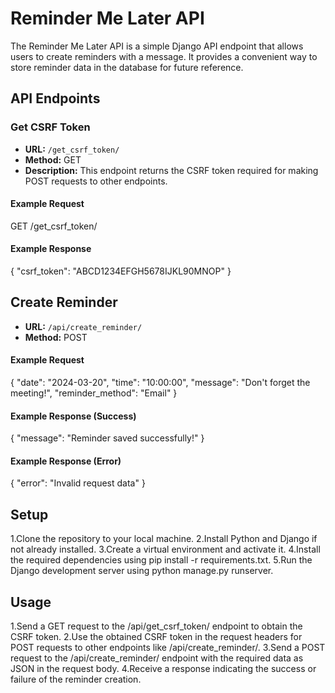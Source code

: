 # Reminder Me Later API

The Reminder Me Later API is a simple Django API endpoint that allows users to create reminders with a message. It provides a convenient way to store reminder data in the database for future reference.

## API Endpoints

### Get CSRF Token

- **URL:** `/get_csrf_token/`
- **Method:** GET
- **Description:** This endpoint returns the CSRF token required for making POST requests to other endpoints.

#### Example Request
GET /get_csrf_token/


#### Example Response
{
  "csrf_token": "ABCD1234EFGH5678IJKL90MNOP"
}

## Create Reminder

- **URL:** `/api/create_reminder/`
- **Method:** POST

#### Example Request
{
  "date": "2024-03-20",
  "time": "10:00:00",
  "message": "Don't forget the meeting!",
  "reminder_method": "Email"
}

#### Example Response (Success)
{
  "message": "Reminder saved successfully!"
}

#### Example Response (Error)
{
  "error": "Invalid request data"
}

## Setup

1.Clone the repository to your local machine.
2.Install Python and Django if not already installed.
3.Create a virtual environment and activate it.
4.Install the required dependencies using pip install -r requirements.txt.
5.Run the Django development server using python manage.py runserver.

## Usage

1.Send a GET request to the /api/get_csrf_token/ endpoint to obtain the CSRF token.
2.Use the obtained CSRF token in the request headers for POST requests to other endpoints like /api/create_reminder/.
3.Send a POST request to the /api/create_reminder/ endpoint with the required data as JSON in the request body.
4.Receive a response indicating the success or failure of the reminder creation.
  


